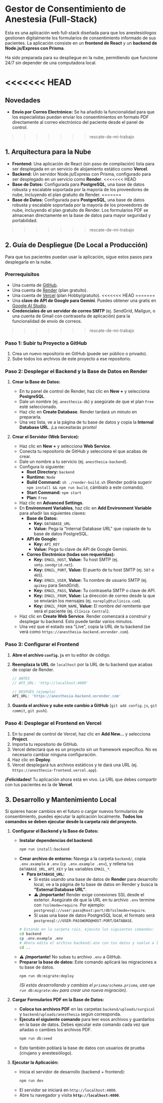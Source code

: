 # Gestor de Consentimiento de Anestesia (Full-Stack)

Esta es una aplicación web full-stack diseñada para que los anestesiólogos gestionen digitalmente los formularios de consentimiento informado de sus pacientes. La aplicación consiste en un **frontend de React** y un **backend de Node.js/Express con Prisma**.

Ha sido preparada para su despliegue en la nube, permitiendo que funcione 24/7 sin depender de una computadora local.

<<<<<<< HEAD
=======
## Novedades

- **Envío por Correo Electrónico:** Se ha añadido la funcionalidad para que los especialistas puedan enviar los consentimientos en formato PDF directamente al correo electrónico del paciente desde el panel de control.

>>>>>>> rescate-de-mi-trabajo
## 1. Arquitectura para la Nube

- **Frontend:** Una aplicación de React (sin paso de compilación) lista para ser desplegada en un servicio de alojamiento estático como **Vercel**.
- **Backend:** Un servidor Node.js/Express con Prisma, configurado para ser desplegado en un servicio como **Render**.
<<<<<<< HEAD
- **Base de Datos:** Configurada para **PostgreSQL**, una base de datos robusta y escalable soportada por la mayoría de los proveedores de nube, incluyendo el plan gratuito de Render.
=======
- **Base de Datos:** Configurada para **PostgreSQL**, una base de datos robusta y escalable soportada por la mayoría de los proveedores de nube, incluyendo el plan gratuito de Render. Los formularios PDF se almacenan directamente en la base de datos para mayor seguridad y portabilidad.
>>>>>>> rescate-de-mi-trabajo

## 2. Guía de Despliegue (De Local a Producción)

Para que tus pacientes puedan usar la aplicación, sigue estos pasos para desplegarla en la nube.

### Prerrequisitos
- Una cuenta de [GitHub](https://github.com/).
- Una cuenta de [Render](https://render.com/) (plan gratuito).
- Una cuenta de [Vercel](https://vercel.com/) (plan Hobby/gratuito).
<<<<<<< HEAD
=======
- Una **clave de API de Google para Gemini**. Puedes obtener una gratis en [Google AI Studio](https://aistudio.google.com/app/apikey).
- **Credenciales de un servidor de correo SMTP** (ej. SendGrid, Mailgun, o una cuenta de Gmail con contraseña de aplicación) para la funcionalidad de envío de correos.
>>>>>>> rescate-de-mi-trabajo

### Paso 1: Subir tu Proyecto a GitHub

1.  Crea un nuevo repositorio en GitHub (puede ser público o privado).
2.  Sube todos los archivos de este proyecto a ese repositorio.

### Paso 2: Desplegar el Backend y la Base de Datos en Render

1.  **Crear la Base de Datos:**
    - En tu panel de control de Render, haz clic en **New +** y selecciona **PostgreSQL**.
    - Dale un nombre (ej. `anesthesia-db`) y asegúrate de que el plan `Free` esté seleccionado.
    - Haz clic en **Create Database**. Render tardará un minuto en prepararla.
    - Una vez lista, ve a la página de tu base de datos y copia la **Internal Database URL**. ¡La necesitarás pronto!

2.  **Crear el Servidor (Web Service):**
    - Haz clic en **New +** y selecciona **Web Service**.
    - Conecta tu repositorio de GitHub y selecciona el que acabas de crear.
    - Dale un nombre a tu servicio (ej. `anesthesia-backend`).
    - Configura lo siguiente:
        - **Root Directory:** `backend`
        - **Runtime:** `Node`
        - **Build Command:** `sh ./render-build.sh` (Render podría sugerir `npm install && npm run build`, cámbialo a este comando).
        - **Start Command:** `npm start`
        - **Plan:** `Free`
    - Haz clic en **Advanced Settings**.
    - En **Environment Variables**, haz clic en **Add Environment Variable** para añadir las siguientes claves:
        - **Base de Datos:**
            - **Key:** `DATABASE_URL`
            - **Value:** Pega la "Internal Database URL" que copiaste de tu base de datos PostgreSQL.
        - **API de Google:**
            - **Key:** `API_KEY`
            - **Value:** Pega tu clave de API de Google Gemini.
        - **Correo Electrónico (todas son requeridas):**
            - **Key:** `EMAIL_HOST`, **Value:** Tu host SMTP (ej. `smtp.sendgrid.net`).
            - **Key:** `EMAIL_PORT`, **Value:** El puerto de tu host SMTP (ej. `587` o `465`).
            - **Key:** `EMAIL_USER`, **Value:** Tu nombre de usuario SMTP (ej. `apikey` para SendGrid).
            - **Key:** `EMAIL_PASS`, **Value:** Tu contraseña SMTP o clave de API.
            - **Key:** `EMAIL_FROM`, **Value:** La dirección de correo desde la que se enviarán los mensajes (ej. `noreply@tuclinica.com`).
            - **Key:** `EMAIL_FROM_NAME`, **Value:** El nombre del remitente que verá el paciente (ej. `Clínica Central`).
    - Haz clic en **Create Web Service**. Render comenzará a construir y desplegar tu backend. Esto puede tardar varios minutos.
    - Una vez que el estado sea "Live", copia la URL de tu backend (se verá como `https://anesthesia-backend.onrender.com`).

### Paso 3: Configurar el Frontend

1.  **Abre el archivo `config.js`** en tu editor de código.
2.  **Reemplaza la URL** de `localhost` por la URL de tu backend que acabas de copiar de Render.

    ```javascript
    // ANTES
    // API_URL: 'http://localhost:4000'

    // DESPUÉS (ejemplo)
    API_URL: 'https://anesthesia-backend.onrender.com'
    ```
3.  **Guarda el archivo y sube este cambio a GitHub** (`git add config.js`, `git commit`, `git push`).

### Paso 4: Desplegar el Frontend en Vercel

1.  En tu panel de control de Vercel, haz clic en **Add New...** y selecciona **Project**.
2.  Importa tu repositorio de GitHub.
3.  Vercel detectará que es un proyecto sin un framework específico. No es necesario cambiar ninguna configuración.
4.  Haz clic en **Deploy**.
5.  Vercel desplegará tus archivos estáticos y te dará una URL (ej. `https://anesthesia-frontend.vercel.app`).

**¡Felicidades!** Tu aplicación ahora está en vivo. La URL que debes compartir con tus pacientes es la de **Vercel**.

## 3. Desarrollo y Mantenimiento Local

Si quieres hacer cambios en el futuro o cargar nuevos formularios de consentimiento, puedes ejecutar la aplicación localmente. **Todos los comandos se deben ejecutar desde la carpeta raíz del proyecto.**

1.  **Configurar el Backend y la Base de Datos:**
    - **Instalar dependencias del backend:**
      ```bash
      npm run install:backend
      ```
    - **Crear archivo de entorno:** Navega a la carpeta `backend/`, copia `.env.example` a `.env` (`cp .env.example .env`), y rellena tus `DATABASE_URL`, `API_KEY` y las variables `EMAIL_*`.
      - **Para `DATABASE_URL`:**
        - Si estás usando una base de datos de **Render** para desarrollo local, ve a la página de tu base de datos en Render y busca la **"External Database URL"**.
        - **⚠️ ¡Importante!** Render exige conexiones SSL desde el exterior. Asegúrate de que la URL en tu archivo `.env` termine con `?sslmode=require`. Por ejemplo: `postgresql://user:pass@host:port/db?sslmode=require`.
        - Si usas una base de datos PostgreSQL local, el formato será `postgresql://USER:PASSWORD@HOST:PORT/DATABASE`.
      ```bash
      # Estando en la carpeta raíz, ejecuta los siguientes comandos:
      cd backend
      cp .env.example .env
      # Ahora edita el archivo backend/.env con tus datos y vuelve a la raíz.
      cd .. 
      ```
    - **⚠️ ¡Importante!** No subas tu archivo `.env` a GitHub.
    - **Preparar la base de datos:** Este comando aplicará las migraciones a tu base de datos.
      ```bash
      npm run db:migrate:deploy
      ```
      *(Si estás desarrollando y cambias el `prisma/schema.prisma`, usa `npm run db:migrate:dev` para crear una nueva migración)*.

2.  **Cargar Formularios PDF en la Base de Datos:**
    - **Coloca tus archivos PDF** en las carpetas `backend/uploads/surgical` y `backend/uploads/anesthesia` según corresponda.
    - **Ejecuta el siguiente comando** para leer esos archivos y guardarlos en la base de datos. Debes ejecutar este comando cada vez que añadas o cambies los archivos PDF.
      ```bash
      npm run db:seed
      ```
    - Esto también poblará la base de datos con usuarios de prueba (cirujano y anestesiólogo).

3.  **Ejecutar la Aplicación:**
    - Inicia el servidor de desarrollo (backend + frontend):
      ```bash
      npm run dev
      ```
    - El servidor se iniciará en `http://localhost:4000`.
    - Abre tu navegador y visita **`http://localhost:4000`**.
